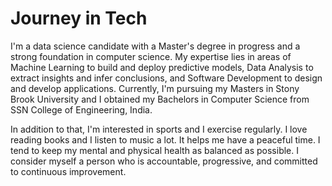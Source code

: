 # Journey in Tech

I'm a data science candidate with a Master's degree in progress and a strong foundation in computer science. My expertise lies in areas of 
Machine Learning to build and deploy predictive models, Data Analysis to extract insights and infer conclusions, and Software Development to design and develop applications. Currently, I'm pursuing my Masters in Stony Brook University and I obtained my Bachelors in Computer Science from SSN College of Engineering, India.

In addition to that, I'm interested in sports and I exercise regularly. I love reading books and I listen to music a lot. It helps me have a peaceful time. I tend to keep my mental and physical health as balanced as possible. I consider myself a person who is accountable, progressive, and committed to continuous improvement.
